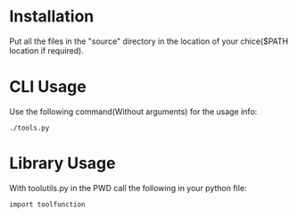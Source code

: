 Installation
============
  Put all the files in the "source"  directory in the location of your chice($PATH location if required). 
  
CLI Usage
=========
  Use the following command(Without arguments) for the usage info:

    ./tools.py 

Library Usage
=============
  With toolutils.py in the PWD call the following in your python file: 

    import toolfunction
